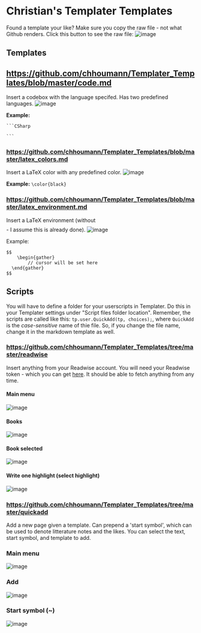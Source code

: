 # Christian's Templater Templates
Found a template your like? Make sure you copy the raw file - not what Github renders. Click this button to see the raw file:
![image](https://user-images.githubusercontent.com/29108628/119149655-017b3800-ba4e-11eb-978f-7be6435bbf29.png)


## Templates
## https://github.com/chhoumann/Templater_Templates/blob/master/code.md
Insert a codebox with the language specifed. Has two predefined languages.
![image](https://user-images.githubusercontent.com/29108628/119144684-333dd000-ba49-11eb-9ac6-0cbdc097c35c.png)

**Example:**
````
```CSharp

```
````

### https://github.com/chhoumann/Templater_Templates/blob/master/latex_colors.md
Insert a LaTeX color with any predefined color.
![image](https://user-images.githubusercontent.com/29108628/119145178-b0694500-ba49-11eb-8d85-74209fe67c48.png)

**Example:**
`\color{black}`

### https://github.com/chhoumann/Templater_Templates/blob/master/latex_environment.md
Insert a LaTeX environment (without $$$$ - I assume this is already done).
![image](https://user-images.githubusercontent.com/29108628/119145473-f58d7700-ba49-11eb-842e-c36ce35c3ee2.png)

Example:
```
$$
	\begin{gather} 
        // cursor will be set here
  \end{gather}
$$
```
## Scripts
You will have to define a folder for your userscripts in Templater. Do this in your Templater settings under "Script files folder location". Remember, the scripts are called like this: `tp.user.QuickAdd(tp, choices);`, where `QuickAdd` is the _case-sensitive_ name of thie file. So, if you change the file name, change it in the markdown template as well.

### https://github.com/chhoumann/Templater_Templates/tree/master/readwise
Insert anything from your Readwise account. You will need your Readwise token - which you can get [here](https://readwise.io/access_token).
It should be able to fetch anything from any time.

#### Main menu
![image](https://user-images.githubusercontent.com/29108628/119145954-7187bf00-ba4a-11eb-8e88-00039dff57b6.png)
#### Books
![image](https://user-images.githubusercontent.com/29108628/119146073-8e23f700-ba4a-11eb-984d-044d0e7b6528.png)
#### Book selected
![image](https://user-images.githubusercontent.com/29108628/119146100-954b0500-ba4a-11eb-82a2-46ce9e6d256d.png)
#### Write one highlight (select highlight)
![image](https://user-images.githubusercontent.com/29108628/119146122-9bd97c80-ba4a-11eb-984c-a8c0dc821a65.png)

### https://github.com/chhoumann/Templater_Templates/tree/master/quickadd
Add a new page given a template. Can prepend a 'start symbol', which can be used to denote litterature notes and the likes.
You can select the text, start symbol, and template to add.

### Main menu
![image](https://user-images.githubusercontent.com/29108628/119146591-0f7b8980-ba4b-11eb-8fac-ab275067434f.png)
### Add
![image](https://user-images.githubusercontent.com/29108628/119146655-21f5c300-ba4b-11eb-9aa4-dd105cd430f8.png)
### Start symbol (~)
![image](https://user-images.githubusercontent.com/29108628/119146711-31750c00-ba4b-11eb-9531-d737c9b71cd6.png)


